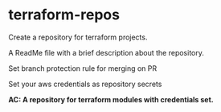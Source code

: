# terraform-repos

Create a repository for terraform projects.

A ReadMe file with a brief description about the repository.

Set branch protection rule for merging on PR

Set your aws credentials as repository secrets


**AC: A repository for terraform modules with credentials set.**
